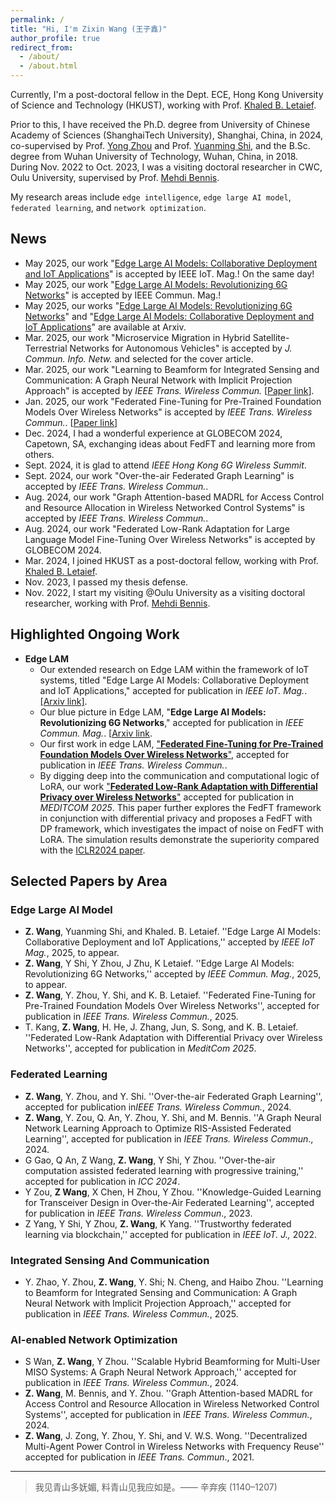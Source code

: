 ```yaml
---
permalink: /
title: "Hi, I'm Zixin Wang (王子鑫)"
author_profile: true
redirect_from: 
  - /about/
  - /about.html
---
```


Currently, I'm a post-doctoral fellow in the Dept. ECE, Hong Kong University of Science and Technology (HKUST), working with Prof. [Khaled B. Letaief](https://facultyprofiles.hkust.edu.hk/profiles.php?profile=khaled-ben-letaief-eekhaled).

Prior to this, I have received the Ph.D. degree from University of Chinese Academy of Sciences (ShanghaiTech University), Shanghai, China, in 2024, co-supervised by Prof. [Yong Zhou](https://faculty.sist.shanghaitech.edu.cn/faculty/zhouyong/index.html) and Prof. [Yuanming Shi](https://shiyuanming.github.io/), and the B.Sc. degree from Wuhan University of Technology, Wuhan, China, in 2018.
During Nov. 2022 to Oct. 2023, I was a visiting doctoral researcher in CWC, Oulu University, supervised by Prof. [Mehdi Bennis](https://sites.google.com/view/dr-mehdi-bennis/home).

My research areas include `edge intelligence`, `edge large AI model`, `federated learning`, and `network optimization`.

## News

- May 2025, our work "[Edge Large AI Models: Collaborative Deployment and IoT Applications](https://arxiv.org/abs/2505.03139)" is accepted by IEEE IoT. Mag.! On the same day!
- May 2025, our work "[Edge Large AI Models: Revolutionizing 6G Networks](https://arxiv.org/abs/2505.00321)" is accepted by IEEE Commun. Mag.!
- May 2025, our works "[Edge Large AI Models: Revolutionizing 6G Networks](https://arxiv.org/abs/2505.00321)" and "[Edge Large AI Models: Collaborative Deployment and IoT Applications](https://arxiv.org/abs/2505.03139)" are available at Arxiv.
- Mar. 2025, our work "Microservice Migration in Hybrid Satellite-Terrestrial Networks for Autonomous Vehicles" is accepted by *J. Commun. Info. Netw.* and selected for the cover article.
- Mar. 2025, our work "Learning to Beamform for Integrated Sensing and Communication: A Graph Neural Network with Implicit Projection Approach" is accepted by *IEEE Trans. Wireless Commun.* [[Paper link](https://ieeexplore.ieee.org/document/10932672)].
- Jan. 2025, our work "Federated Fine-Tuning for Pre-Trained Foundation Models Over Wireless Networks" is accepted by *IEEE Trans. Wireless Commun.*. [[Paper link](https://ieeexplore.ieee.org/abstract/document/10855336)]
- Dec. 2024, I had a wonderful experience at GLOBECOM 2024, Capetown, SA, exchanging ideas about FedFT and learning more from others.
- Sept. 2024, it is glad to attend *IEEE Hong Kong 6G Wireless Summit*.
- Sept. 2024, our work "Over-the-air Federated Graph Learning" is accepted by *IEEE Trans. Wireless Commun.*.
- Aug. 2024, our work "Graph Attention-based MADRL for Access Control and Resource Allocation in Wireless Networked Control Systems" is accepted by *IEEE Trans. Wireless Commun.*.
- Aug. 2024, our work "Federated Low-Rank Adaptation for Large Language Model Fine-Tuning Over Wireless Networks" is accepted by GLOBECOM 2024.
- Mar. 2024, I joined HKUST as a post-doctoral fellow, working with Prof. [Khaled B. Letaief](https://facultyprofiles.hkust.edu.hk/profiles.php?profile=khaled-ben-letaief-eekhaled).
- Nov. 2023, I passed my thesis defense.
- Nov. 2022, I start my visiting @Oulu University as a visiting doctoral researcher, working with Prof. [Mehdi Bennis](https://sites.google.com/view/dr-mehdi-bennis/home).

## Highlighted Ongoing Work

- **Edge LAM**
  - Our extended research on Edge LAM within the framework of IoT systems, titled "Edge Large AI Models: Collaborative Deployment and IoT Applications," accepted for publication in *IEEE IoT. Mag.*. [[Arxiv link]](https://arxiv.org/abs/2505.03139).
  - Our blue picture in Edge LAM, "**Edge Large AI Models: Revolutionizing 6G Networks**," accepted for publication in *IEEE Commun. Mag.*. [[Arxiv link](https://arxiv.org/abs/2505.00321).
  - Our first work in edge LAM, ["**Federated Fine-Tuning for Pre-Trained Foundation Models Over Wireless Networks**"](https://ieeexplore.ieee.org/abstract/document/10855336), accepted for publication in *IEEE Trans. Wireless Commun.*.
  - By digging deep into the communication and computational logic of LoRA, our work ["**Federated Low-Rank Adaptation with Differential Privacy over Wireless Networks**"](https://arxiv.org/html/2411.07806v2) accepted for publication in *MEDITCOM  2025*. This paper further explores the FedFT framework in conjunction with differential privacy and proposes a FedFT with DP framework, which investigates the impact of noise on FedFT with LoRA. The simulation results demonstrate the superiority compared with the [ICLR2024 paper](https://openreview.net/forum?id=NLPzL6HWNl).

## Selected Papers by Area

### Edge Large AI Model

- **Z. Wang**, Yuanming Shi, and Khaled. B. Letaief. ''Edge Large AI Models: Collaborative Deployment and IoT Applications,'' accepted by *IEEE IoT Mag.*, 2025, to appear.
- **Z. Wang**, Y Shi, Y Zhou, J Zhu, K Letaief. ''Edge Large AI Models: Revolutionizing 6G Networks,'' accepted by *IEEE Commun. Mag.*, 2025, to appear.
- **Z. Wang**, Y. Zhou, Y. Shi, and K. B. Letaief. ''Federated Fine-Tuning for Pre-Trained Foundation Models Over Wireless Networks'', accepted for publication in *IEEE Trans. Wireless Commun.*, 2025.
- T. Kang,  **Z. Wang**, H. He, J. Zhang, Jun, S. Song, and K. B. Letaief. ''Federated Low-Rank Adaptation with Differential Privacy over Wireless Networks'', accepted for publication in *MeditCom 2025*.

### Federated Learning

- **Z. Wang**, Y. Zhou, and Y. Shi. ''Over-the-air Federated Graph Learning'', accepted for publication in*IEEE Trans. Wireless Commun.*, 2024.
- **Z. Wang**, Y. Zou, Q. An, Y. Zhou, Y. Shi, and M. Bennis. ''A Graph Neural Network Learning Approach to Optimize RIS-Assisted Federated Learning'', accepted for publication in *IEEE Trans. Wireless Commun*., 2024.
- G Gao, Q An, Z Wang, **Z. Wang**, Y Shi, Y Zhou. ''Over-the-air computation assisted federated learning with progressive training,'' accepted for publication in *ICC 2024*.
- Y Zou, **Z Wang**, X Chen, H Zhou, Y Zhou. ''Knowledge-Guided Learning for Transceiver Design in Over-the-Air Federated Learning'', accepted for publication in *IEEE Trans. Wireless Commun*., 2023.
- Z Yang, Y Shi, Y Zhou, **Z. Wang**, K Yang. ''Trustworthy federated learning via blockchain,'' accepted for publication in *IEEE IoT. J.,* 2022.
  
### Integrated Sensing And Communication

- Y. Zhao, Y. Zhou, **Z. Wang**, Y. Shi; N. Cheng, and Haibo Zhou. ''Learning to Beamform for Integrated Sensing and Communication: A Graph Neural Network with Implicit Projection Approach,'' accepted for publication in *IEEE Trans. Wireless Commun.*, 2025.

### AI-enabled Network Optimization

- S Wan, **Z. Wang**, Y Zhou. ''Scalable Hybrid Beamforming for Multi-User MISO Systems: A Graph Neural Network Approach,'' accepted for publication in *IEEE Trans. Wireless Commun.*, 2024.
- **Z. Wang**, M. Bennis, and Y. Zhou. ''Graph Attention-based MADRL for Access Control and Resource Allocation in Wireless Networked Control Systems'', accepted for publication in *IEEE Trans. Wireless Commun.*, 2024.
- **Z. Wang**, J. Zong, Y. Zhou, Y. Shi, and V. W.S. Wong. ''Decentralized Multi-Agent Power Control in Wireless Networks with Frequency Reuse'' accepted for publication in *IEEE Trans. Commun*., 2021.

---

> 我见青山多妩媚, 料青山见我应如是。—— 辛弃疾 (1140–1207)
